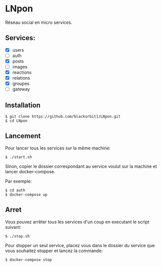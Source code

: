 # LNpon

Réseau social en micro services.

## Services:

- [x] users
- [ ] auth
- [x] posts
- [ ] images
- [x] reactions
- [x] relations
- [x] groupes
- [ ] gateway

## Installation

```
$ git clone https://github.com/blackorbit1/LNpon.git
$ cd LNpon
```

## Lancement

Pour lancer tous les services sur la même machine:

```
$ ./start.sh
```

Sinon, copier le dossier correspondant au service voulut sur la machine et lancer docker-compose.

Par exemple:

```
$ cd auth
$ docker-compose up
```

## Arret

Vous pouvez arrêter tous les services d'un coup en executant le script suivant:

```
$ ./stop.sh
```

Pour stopper un seul service, placez vous dans le dossier du service que vous souhaitez stopper et lancez la commande:

```
$ docker-compose stop
```
